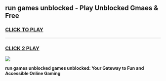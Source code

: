 
## run games unblocked - Play Unblocked Gmaes & Free
<h3>
<a href="https://news.freeplayer.one?title=run_games_unblocked&ref=23F">CLICK TO PLAY</a></h3>
<hr>

<h3>
<a href="https://news.freeplayer.one?title=run_games_unblocked&ref=23F">CLICK 2 PLAY</a>
  
</h3>

<a href="https://news.freeplayer.one?title=run_games_unblocked&ref=23F/"><img src="https://clearcache.store/games.png"></a>


**run games unblocked games unblocked: Your Gateway to Fun and Accessible Online Gaming**
